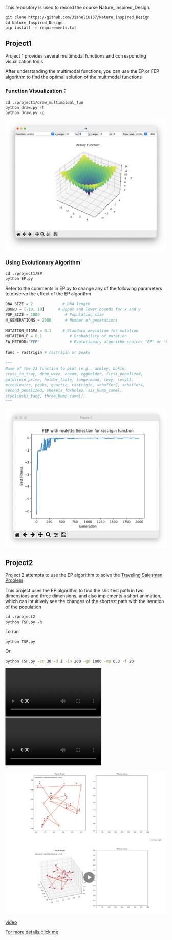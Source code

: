 This repository is used to record the course Nature_Inspired_Design.

```
git clone https://github.com/Jiaheliu137/Nature_Inspired_Design
cd Nature_Inspired_Design
pip install -r requirements.txt
```

## Project1

Project 1 provides several multimodal functions and corresponding visualization tools

After understanding the multimodal functions, you can use the EP or FEP algorithm to find the optimal solution of the multimodal functions

### Function Visualization：

```
cd ./project1/draw_multimoldal_fun
python draw.py -h
python draw.py -g
```

![截屏2023-07-27 06.26.34](./README.assets/%E6%88%AA%E5%B1%8F2023-07-27%2006.26.34.png)



### Using Evolutionary Algorithm

```
cd ./project1/EP
python EP.py
```

Refer to the comments in EP.py to change any of the following parameters to observe the effect of the EP algorithm

```python
DNA_SIZE = 2             # DNA length
BOUND = [-10, 10]      # Upper and lower bounds for x and y
POP_SIZE = 1000           # Population size
N_GENERATIONS = 2000      # Number of generations

MUTATION_SIGMA = 0.1     # Standard deviation for mutation
MUTATION_P = 0.1            # Probability of mutation
EA_METHOD="FEP"             # Evolutionary algorithm choice: "EP" or "FEP"

func = rastrigin # rastrigin or peaks

"""
Name of the 23 function to plot (e.g., ackley, bukin,
cross_in_tray, drop_wave, easom, eggholder, first_penalized,
goldstein_price, holder_table, langermann, levy, levy13,
michalewicz, peaks, quartic, rastrigin, schaffer2, schaffer4,
second_penalized, shekels_foxholes, six_hump_camel,
styblinski_tang, three_hump_camel).
"""
```

![截屏2023-07-27 06.32.11](./README.assets/%E6%88%AA%E5%B1%8F2023-07-27%2006.32.11-0423494.png)

## Project2

Project 2 attempts to use the EP algorithm to solve the [Traveling Salesman Problem](https://en.wikipedia.org/wiki/Traveling_salesman_problem)

This project uses the EP algorithm to find the shortest path in two dimensions and three dimensions, and also implements a short animation, which can intuitively see the changes of the shortest path with the iteration of the population

```
cd ./project2
python TSP.py -h
```

To run

```
python TSP.py 
```

Or

```bash
python TSP.py -cn 30 -d 2 -in 200 -gn 1000 -mp 0.3 -f 20
```

<video controls>
  <source src="./project2/imgs/animation_2d.mp4" type="video/mp4">
</video>


<video controls>
  <source src="./project2/imgs/animation_3d.mp4" type="video/mp4">
</video>



![eg](./README.assets/%E6%88%AA%E5%B1%8F2023-07-27%2010.25.12-0423494.png)

[video](./project2/imgs)



[For more details,click me](./detail.md)



